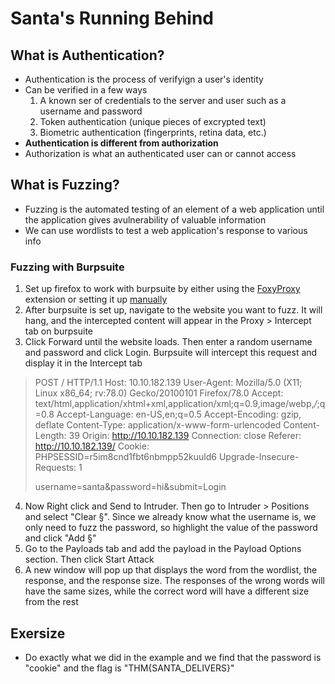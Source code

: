 # Santa's Running Behind

## What is Authentication?
- Authentication is the process of verifyign a user's identity
- Can be verified in a few ways
    1. A known ser of credentials to the server and user such as a username and password
    2. Token authentication (unique pieces of excrypted text)
    3. Biometric authentication (fingerprints, retina data, etc.)
- **Authentication is different from authorization**
- Authorization is what an authenticated user can or cannot access
## What is Fuzzing?
- Fuzzing is the automated testing of an element of a web application until the application gives avulnerability of valuable information
- We can use wordlists to test a web application's response to various info
### Fuzzing with Burpsuite
1. Set up firefox to work with burpsuite by either using the [FoxyProxy](https://getfoxyproxy.org/) extension or setting it up [manually](https://tryhackme.com/resources/blog/setting-up-burp)
2. After burpsuite is set up, navigate to the website you want to fuzz. It will hang, and the intercepted content will appear in the Proxy > Intercept tab on burpsuite
3. Click Forward until the website loads. Then enter a random username and password and click Login. Burpsuite will intercept this request and display it in the Intercept tab
>POST / HTTP/1.1
>Host: 10.10.182.139
>User-Agent: Mozilla/5.0 (X11; Linux x86_64; rv:78.0) Gecko/20100101 Firefox/78.0
>Accept: text/html,application/xhtml+xml,application/xml;q=0.9,image/webp,*/*;q=0.8
>Accept-Language: en-US,en;q=0.5
>Accept-Encoding: gzip, deflate
>Content-Type: application/x-www-form-urlencoded
>Content-Length: 39
>Origin: http://10.10.182.139
>Connection: close
>Referer: http://10.10.182.139/
>Cookie: PHPSESSID=r5im8cnd1fbt6nbmpp52kuuld6
>Upgrade-Insecure-Requests: 1
>
>username=santa&password=hi&submit=Login
4. Now Right click and Send to Intruder. Then go to Intruder > Positions and select "Clear §". Since we already know what the username is, we only need to fuzz the password, so highlight the value of the password and click "Add §"
5. Go to the Payloads tab and add the payload in the Payload Options section. Then click Start Attack
6. A new window will pop up that displays the word from the wordlist, the response, and the response size. The responses of the wrong words will have the same sizes, while the correct word will have a different size from the rest
## Exersize
- Do exactly what we did in the example and we find that the password is "cookie" and the flag is "THM{SANTA_DELIVERS}"
